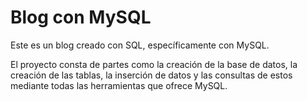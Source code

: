 # Blog con MySQL

Este es un blog creado con SQL, específicamente con MySQL.

El proyecto consta de partes como la creación de la base de datos, la creación de las tablas, la inserción de datos y las consultas de estos mediante todas las herramientas que ofrece MySQL.